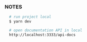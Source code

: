### NOTES
```bash
  # run project local
  $ yarn dev

  # open documentation API in local
  http://localhost:3333/api-docs
```